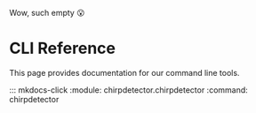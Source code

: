 Wow, such empty :open_mouth:

# CLI Reference

This page provides documentation for our command line tools.

::: mkdocs-click
    :module: chirpdetector.chirpdetector
    :command: chirpdetector
